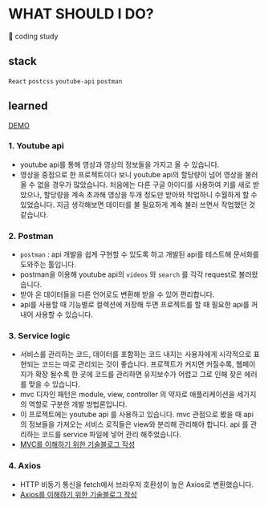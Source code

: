 # WHAT SHOULD I DO?
🥎 coding study
## stack
`React` `postcss` `youtube-api` `postman` 

## learned

[DEMO](https://61e7fdcb95f0afd46c9f4361--start-coding.netlify.app)
### 1. Youtube api

- youtube api를 통해 영상과 영상의 정보들을 가지고 올 수 있습니다.
- 영상을 중점으로 한 프로젝트이다 보니 youtube api의 할당량이 넘어 영상을 불러올 수 없을 경우가 많았습니다. 처음에는 다른 구글 아이디를 사용하여 키를 새로 받았으나, 할당량을 계속 초과해 영상을 두개 정도만 받아와 작업하니 수월하게 할 수 있었습니다. 지금 생각해보면 데이터를 불 필요하게 계속 불러 쓰면서 작업했던 것 같습니다.

### 2. Postman

- `postman` : api 개발을 쉽게 구현할 수 있도록 하고 개발된 api를 테스트해 문서화를 도와주는 툴입니다.
- postman을 이용해 youtube api의 `videos` 와 `search` 를 각각 request로 불러왔습니다.
- 받아 온 데이터들을 다른 언어로도 변환해 받을 수 있어 편리합니다.
- api를 사용할 때 기능별로 컬렉션에 저장해 두면 프로젝트를 할 때 필요한 api를 꺼내어 사용할 수 있습니다.

### 3. Service logic

- 서비스를 관리하는 코드, 데이터를 포함하는 코드 내지는 사용자에게 시각적으로 표현되는 코드는 따로 관리되는 것이 좋습니다. 프로젝트가 커지면 커질수록, 웹페이지가 확장 될수록 한 곳에 코드를 관리하면 유지보수가 어렵고 그로 인해 잦은 에러를 맞을 수 있습니다.
- mvc 디자인 패턴은 module, view, controller 의 약자로 애플리케이션을 세가지의 역할로 구분한 개발 방법론입니다.
- 이 프로젝트에는 youtube api 를 사용하고 있습니다. mvc 관점으로 봤을 때 api 의 정보들을 가져오는 서비스 로직들은 view와 분리해 관리해야 합니다. api 를 관리하는 코드를 service 파일에 넣어 관리 해주었습니다.
- [MVC를 이해하기 위한 기술블로그 작성](https://usiyoung.github.io/2022/01/15/MVC/) 


### 4. Axios

- HTTP 비동기 통신을 fetch에서 브라우저 호환성이 높은 Axios로 변환했습니다.
- [Axios를 이해하기 위한 기술블로그 작성](https://usiyoung.github.io/2022/02/07/Axios/)

